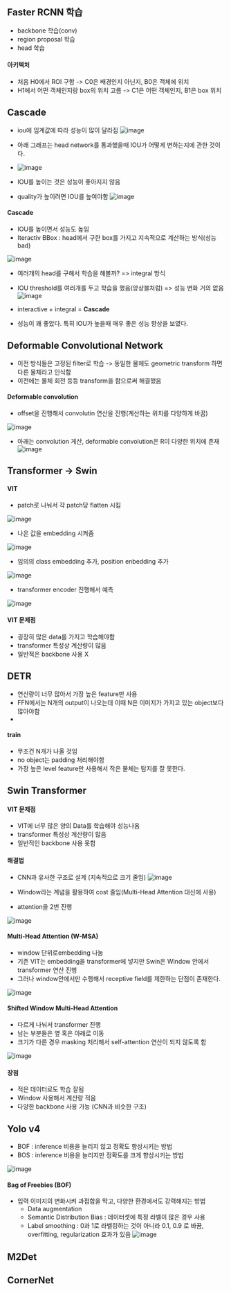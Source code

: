 ## Faster RCNN 학습
* backbone 학습(conv)
* region proposal 학습
* head 학습

#### 아키텍처
* 처음 H0에서 ROI 구함 -> C0은 배경인지 아닌지, B0은 객체에 위치
* H1에서 어떤 객체인지랑 box의 위치 고름 -> C1은 어떤 객체인지, B1은 box 위치


## Cascade 

* iou에 임계값에 따라 성능이 많이 달라짐
![image](https://user-images.githubusercontent.com/63588046/160325905-434b94a9-6013-4b5f-9284-38527f4d6eb1.png)

* 아래 그래프는 head network를 통과했을때 IOU가 어떻게 변하는지에 관한 것이다.
* ![image](https://user-images.githubusercontent.com/63588046/160326131-cfdb1e6a-6c37-4a09-8eca-2452794977c1.png)


* IOU를 높이는 것은 성능이 좋아지지 않음
* quality가 높이려면 IOU를 높여야함
![image](https://user-images.githubusercontent.com/63588046/160328751-18b62f4e-51bf-4457-abc1-dccadeb8a472.png)

#### Cascade
* IOU를 높이면서 성능도 높임
* Iteractiv BBox : head에서 구한 box를 가지고 지속적으로 계산하는 방식(성능 bad)

![image](https://user-images.githubusercontent.com/63588046/160329298-3d98bf1b-5b10-4f64-8e27-4e96a6dd5e40.png)

* 여러개의 head를 구해서 학습을 해볼까? => integral 방식
* IOU threshold를 여러개를 두고 학습을 했음(앙상블처럼) => 성능 변화 거의 없음
![image](https://user-images.githubusercontent.com/63588046/160329857-9fd5f706-52f7-4e13-a0ab-ba6afe6c1ee9.png)

* interactive + integral = **Cascade**
* 성능이 꽤 좋았다. 특히 IOU가 높을때 매우 좋은 성능 향상을 보였다.



## Deformable Convolutional Network
* 이전 방식들은 고정된 filter로 학습 -> 동일한 물체도 geometric transform 하면 다른 물체라고 인식함
* 이전에는 물체 회전 등등 transform을 함으로써 해결했음

#### Deformable convolution
* offset을 진행해서 convolutin 연산을 진행(계산하는 위치를 다양하게 바꿈)

![image](https://user-images.githubusercontent.com/63588046/160339071-b38b5ab6-7467-47d3-a357-aa6f8bbfb0c5.png)

* 아래는 convolution 게산, deformable convolution은 R이 다양한 위치에 존재
![image](https://user-images.githubusercontent.com/63588046/160339502-76540e06-fab0-4659-806e-a468c3269d50.png)



## Transformer -> Swin 
#### VIT
* patch로 나눠서 각 patch당 flatten 시킴

![image](https://user-images.githubusercontent.com/63588046/160342381-a5d1afe2-a47d-40d2-b739-7db8f69b5cbb.png)

* 나온 값을 embedding 시켜줌

![image](https://user-images.githubusercontent.com/63588046/160342447-d5189882-6a1c-42f6-ba05-a25006614e47.png)

* 임의의 class embedding 추가, position enbedding 추가

![image](https://user-images.githubusercontent.com/63588046/160342585-abec0dda-7054-4c9f-ad2b-5af86d3051a6.png)

* transformer encoder 진행해서 예측

![image](https://user-images.githubusercontent.com/63588046/160342776-c8c21765-baa8-4545-9190-d5914ebd0bfb.png)

#### VIT 문제점
* 굉장히 많은 data를 가지고 학습해야함
* transformer 특성상 계산량이 많음
* 일반적은 backbone 사용 X

## DETR
* 연산량이 너무 많아서 가장 높은 feature만 사용
* FFN에서는 N개의 output이 나오는데 이때 N은 이미지가 가지고 있는 object보다 많아야함
*
#### train
* 무조건 N개가 나올 것임
* no object는 padding 처리해야함
* 가장 높은 level feature만 사용해서 작은 물체는 탐지를 잘 못한다.


## Swin Transformer

#### VIT 문제점
* VIT에 너무 많은 양의 Data를 학습해야 성능나옴
* transformer 특성상 계산량이 많음
* 일반적인 backbone 사용 못함

#### 해결법
* CNN과 유사한 구조로 설계 (지속적으로 크기 줄임)
![image](https://user-images.githubusercontent.com/63588046/160366682-8dd8dd7f-6b51-4c89-97fe-5062be72f19b.png)

* Window라는 계념을 활용하여 cost 줄임(Multi-Head Attention 대신에 사용)
* attention을 2번 진행

![image](https://user-images.githubusercontent.com/63588046/160367033-2bee4a65-1b67-4efd-a3ff-3bb0734efa25.png)


#### Multi-Head Attention (W-MSA)
* window 단위로embedding 나눔
* 기존 VIT는 embedding을 transformer에 넣지만 Swin은 Window 안에서 transformer 연산 진행
* 그러나 window안에서만 수행해서 receptive field를 제한하는 단점이 존재한다.

![image](https://user-images.githubusercontent.com/63588046/160367354-4cd4a3a3-0ecd-4a4e-ad6a-7f3a11cfc7b2.png)

#### Shifted Window Multi-Head Attention
* 다르게 나눠서 transformer 진행
* 남는 부분들은 옆 혹은 아래로 이동
* 크기가 다른 경우 masking 처리해서 self-attention 연산이 되지 않도록 함

![image](https://user-images.githubusercontent.com/63588046/160367685-ff51e025-eed4-4b8a-8887-648fbafa0a26.png)

#### 장점
* 적은 데이터로도 학습 잘됨
* Window 사용해서 계산량 적음
* 다양한 backbone 사용 가능 (CNN과 비슷한 구조)


## Yolo v4
* BOF : inference 비용을 늘리지 않고 정확도 향상시키는 방법
* BOS : inference 비용을 늘리지만 정확도를 크게 향상시키는 방법

![image](https://user-images.githubusercontent.com/63588046/160376585-5d1eb385-2f14-4f7f-8b5a-a1e3c7c5c5c6.png)


#### Bag of Freebies (BOF)
* 입력 이미지의 변화시켜 과접합을 막고, 다양한 환경에서도 강력해지는 방법 
  * Data augmentation
  * Semantic Distribution Bias : 데이터셋에 특정 라벨이 많은 경우 사용
  * Label smoothing : 0과 1로 라벨링하는 것이 아니라 0.1, 0.9 로 바꿈, overfitting, regularization 효과가 있음
![image](https://user-images.githubusercontent.com/63588046/160376688-085dfbcf-6ee6-4c53-8810-9eab17617e49.png)





## M2Det



## CornerNet




